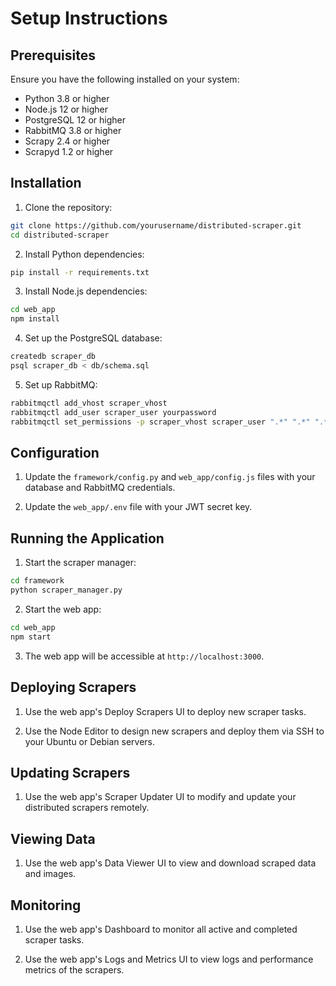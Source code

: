 # Setup Instructions

## Prerequisites

Ensure you have the following installed on your system:

- Python 3.8 or higher
- Node.js 12 or higher
- PostgreSQL 12 or higher
- RabbitMQ 3.8 or higher
- Scrapy 2.4 or higher
- Scrapyd 1.2 or higher

## Installation

1. Clone the repository:

```bash
git clone https://github.com/yourusername/distributed-scraper.git
cd distributed-scraper
```

2. Install Python dependencies:

```bash
pip install -r requirements.txt
```

3. Install Node.js dependencies:

```bash
cd web_app
npm install
```

4. Set up the PostgreSQL database:

```bash
createdb scraper_db
psql scraper_db < db/schema.sql
```

5. Set up RabbitMQ:

```bash
rabbitmqctl add_vhost scraper_vhost
rabbitmqctl add_user scraper_user yourpassword
rabbitmqctl set_permissions -p scraper_vhost scraper_user ".*" ".*" ".*"
```

## Configuration

1. Update the `framework/config.py` and `web_app/config.js` files with your database and RabbitMQ credentials.

2. Update the `web_app/.env` file with your JWT secret key.

## Running the Application

1. Start the scraper manager:

```bash
cd framework
python scraper_manager.py
```

2. Start the web app:

```bash
cd web_app
npm start
```

3. The web app will be accessible at `http://localhost:3000`.

## Deploying Scrapers

1. Use the web app's Deploy Scrapers UI to deploy new scraper tasks.

2. Use the Node Editor to design new scrapers and deploy them via SSH to your Ubuntu or Debian servers.

## Updating Scrapers

1. Use the web app's Scraper Updater UI to modify and update your distributed scrapers remotely.

## Viewing Data

1. Use the web app's Data Viewer UI to view and download scraped data and images.

## Monitoring

1. Use the web app's Dashboard to monitor all active and completed scraper tasks.

2. Use the web app's Logs and Metrics UI to view logs and performance metrics of the scrapers.